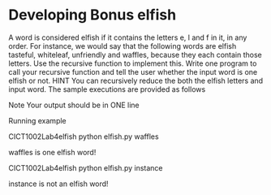 # Developing Bonus elfish

A word is considered elfish if it contains the letters e, l and f in it, in any order. For instance, we
would say that the following words are elfish tasteful, whiteleaf, unfriendly and waffles, because
they each contain those letters. Use the recursive function to implement this. Write one program
to call your recursive function and tell the user whether the input word is one elfish or not. HINT
You can recursively reduce the both the elfish letters and input word. The sample executions are
provided as follows

Note Your output should be in ONE line

Running example

CICT1002Lab4elfish python elfish.py waffles

waffles is one elfish word!

CICT1002Lab4elfish python elfish.py instance

instance is not an elfish word!